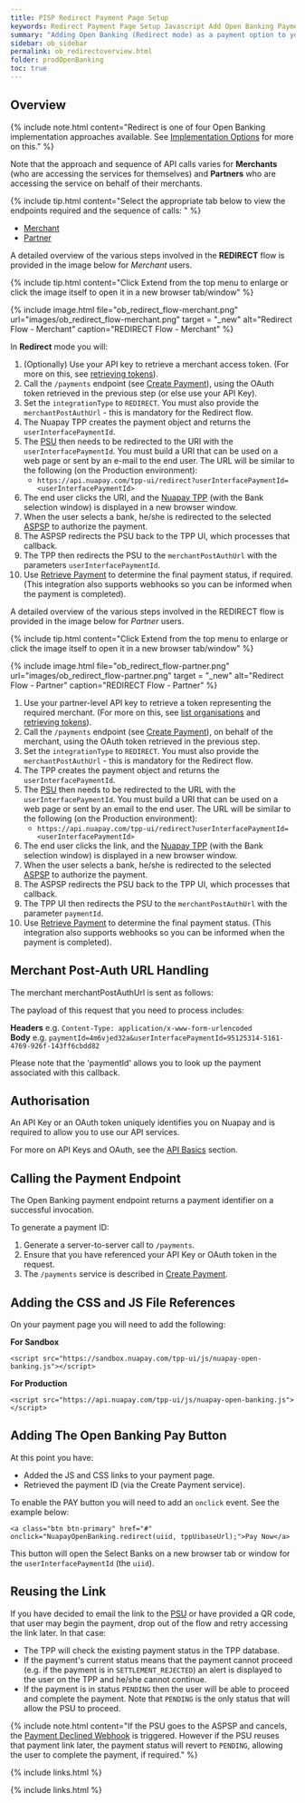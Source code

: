 ```yaml
---
title: PISP Redirect Payment Page Setup
keywords: Redirect Payment Page Setup Javascript Add Open Banking Payment Page
summary: "Adding Open Banking (Redirect mode) as a payment option to your Payment Page requires a little configuration as outlined below. In Redirect mode you will use the Nuapay user interface for Bank Selection and Confirmation screens, with the screens being launched in a new browser window. Alternatively, you can use this mode if you would like to implement a setup where PSUs are emailed a link to the Bank Selection page or scan a QR code, for example."
sidebar: ob_sidebar
permalink: ob_redirectoverview.html
folder: prodOpenBanking
toc: true
---
```


## Overview

{% include note.html content="Redirect is one of four Open Banking implementation approaches available. See [Implementation Options](ob_pispimplementation.html) for more on this." %}

Note that the approach and sequence of API calls varies for **Merchants** (who are accessing the services for themselves) and **Partners** who are accessing the service on behalf of their merchants.

{% include tip.html content="Select the appropriate tab below to view the endpoints required and the sequence of calls:
" %}


<ul id="profileTabs" class="nav nav-tabs">
    <li class="active"><a href="#profile" data-toggle="tab">Merchant</a></li>
    <li><a href="#about" data-toggle="tab">Partner</a></li>

</ul>
  <div class="tab-content">
<div role="tabpanel" class="tab-pane active" id="profile">

<!--Merchant -->

A detailed overview of the various steps involved in the <strong>REDIRECT</strong> flow is provided in the image below for <em>Merchant</em> users.

{% include tip.html content="Click Extend from the top menu to enlarge or click the image itself to open it in a new browser tab/window" %}

{% include image.html file="ob_redirect_flow-merchant.png" url="images/ob_redirect_flow-merchant.png" target = "_new" alt="Redirect Flow - Merchant" caption="REDIRECT Flow - Merchant" %}

In <strong>Redirect</strong> mode you will:

<ol>
  <li>(Optionally) Use your API key to retrieve a merchant access token. (For more on this, see <a href="ob_partnerintegration.html#api-details---post-tokens">retrieving tokens</a>).</li>
  <li>Call the <code>/payments</code> endpoint (see <a href="ob_createpayment.html">Create Payment</a>), using the OAuth token retrieved in the previous step (or else use your API Key).</li>
  <li>Set the <code>integrationType</code> to <code>REDIRECT</code>. You must also provide the <code>merchantPostAuthUrl</code> - this is mandatory for the Redirect flow.</li>
  <li>The Nuapay TPP creates the payment object and returns the <code>userInterfacePaymentId</code>.</li>
  <li>The <a href="#" data-toggle="tooltip" data-original-title="{{site.data.glossary.psu}}">PSU</a> then needs to be redirected to the URI with the <code>userInterfacePaymentId</code>. You must build a URI that can be used on a web page or sent by an e-mail to the end user. The URL will be similar to the following (on the Production environment):
    <ul>
      <li><code>https://api.nuapay.com/tpp-ui/redirect?userInterfacePaymentId=&lt;userInterfacePaymentId&gt;</code></li>
    </ul>
  </li>
  <li>The end user clicks the URI, and the <a href="#" data-toggle="tooltip" data-original-title="{{site.data.glossary.nupay_tpp}}">Nuapay TPP</a> (with the Bank selection window) is displayed in a new browser window.</li>
  <li>When the user selects a bank, he/she is redirected to the selected <a href="#" data-toggle="tooltip" data-original-title="{{site.data.glossary.aspsp}}">ASPSP</a> to authorize the payment.</li>
  <li>The ASPSP redirects the PSU back to the TPP UI, which processes that callback.</li>
  <li>The TPP then redirects the PSU to the <code>merchantPostAuthUrl</code> with the parameters <code>userInterfacePaymentId</code>.</li>
  <li>Use <a href="ob_retrievepayment.html">Retrieve Payment</a> to determine the final payment status, if required. (This integration also supports webhooks so you can be informed when the payment is completed).</li>
</ol>

</div>

<div role="tabpanel" class="tab-pane" id="about">

<!--Partner.-->

A detailed overview of the various steps involved in the REDIRECT flow is provided in the image below for <em>Partner</em> users.

{% include tip.html content="Click Extend from the top menu to enlarge or click the image itself to open it in a new browser tab/window" %}


{% include image.html file="ob_redirect_flow-partner.png" url="images/ob_redirect_flow-partner.png" target = "_new" alt="Redirect Flow - Partner" caption="REDIRECT Flow - Partner" %}


<ol>
  <li>Use your partner-level API key to retrieve a token representing the required merchant. (For more on this, see <a href="tok_listorgs.html">list organisations</a> and <a href="tok_reqtokorg.html">retrieving tokens</a>).</li>
  <li>Call the <code>/payments</code> endpoint (see <a href="ob_createpayment.html">Create Payment</a>), on behalf of the merchant, using the OAuth token retrieved in the previous step.</li>
  <li>Set the <code>integrationType</code> to <code>REDIRECT</code>. You must also provide the <code>merchantPostAuthUrl</code> - this is mandatory for the Redirect flow.</li>
  <li>The TPP creates the payment object and returns the <code>userInterfacePaymentId</code>.</li>
  <li>The <a href="#" data-toggle="tooltip" data-original-title="{{site.data.glossary.psu}}">PSU</a> then needs to be redirected to the URL with the <code>userInterfacePaymentId</code>. You must build a URI that can be used on a web page or sent by an email to the end user. The URL will be similar to the following (on the Production environment):
    <ul>
      <li><code>https://api.nuapay.com/tpp-ui/redirect?userInterfacePaymentId=&lt;userInterfacePaymentId&gt;</code></li>
    </ul>
  </li>
  <li>The end user clicks the link, and the <a href="#" data-toggle="tooltip" data-original-title="{{site.data.glossary.nupay_tpp}}">Nuapay TPP</a> (with the Bank selection window) is displayed in a new browser window.</li>
  <li>When the user selects a bank, he/she is redirected to the selected <a href="#" data-toggle="tooltip" data-original-title="{{site.data.glossary.aspsp}}">ASPSP</a> to authorize the payment.</li>
  <li>The ASPSP redirects the PSU back to the TPP UI, which processes that callback.</li>
  <li>The TPP UI then redirects the PSU to the <code>merchantPostAuthUrl</code> with the parameter <code>paymentId</code>.</li>
  <li>Use <a href="ob_retrievepayment.html">Retrieve Payment</a> to determine the final payment status. (This integration also supports webhooks so you can be informed when the payment is completed).</li>
</ol>



</div>
</div>

## Merchant Post-Auth URL Handling
The merchant merchantPostAuthUrl is sent as follows:

The payload of this request that you need to process includes:

**Headers** e.g. `Content-Type: application/x-www-form-urlencoded`
<br/>
**Body** e.g. `paymentId=4m6vjed32a&userInterfacePaymentId=95125314-5161-4769-926f-143ff6cbdd82`

Please note that the 'paymentId' allows you to look up the payment associated with this callback.


## Authorisation

An API Key or an OAuth token uniquely identifies you on Nuapay and is required to allow you to use our API services.

For more on API Keys and OAuth, see the <a href="ob_generalrules.html">API Basics</a> section.


## Calling the Payment Endpoint

The Open Banking payment endpoint returns a payment identifier on a successful invocation.

To generate a payment ID:

1. Generate a server-to-server call to `/payments`.
1. Ensure that you have referenced your API Key or OAuth token in the request.
1. The ``/payments`` service is described in <a href="ob_createpayment.html">Create Payment</a>.


## Adding the CSS and JS File References

On your payment page you will need to add the following:

**For Sandbox**

````
<script src="https://sandbox.nuapay.com/tpp-ui/js/nuapay-open-banking.js"></script>
````

**For Production**

````
<script src="https://api.nuapay.com/tpp-ui/js/nuapay-open-banking.js"></script>
````

## Adding The Open Banking Pay Button

At this point you have:

* Added the JS and CSS links to your payment page.
* Retrieved the payment ID (via the Create Payment service).

To enable the <span class="label label-info">PAY</span> button you will need to add an ``onclick`` event. See the example below:

````
<a class="btn btn-primary" href="#" onclick="NuapayOpenBanking.redirect(uiid, tppUibaseUrl);">Pay Now</a>

````

This button will open the Select Banks on a new browser tab or window for the `userInterfacePaymentId` (the `uiid`).

## Reusing the Link

If you have decided to email the link to the <a href="#" data-toggle="tooltip" data-original-title="{{site.data.glossary.psu}}">PSU</a> or have provided a QR code, that user may begin the payment, drop out of the flow and retry accessing the link later. In that case:

* The TPP will check the existing payment status in the TPP database.
* If the payment's current status means that the payment cannot proceed (e.g. if the payment is in `SETTLEMENT_REJECTED`) an alert is displayed to the user on the TPP and he/she cannot continue.
* If the payment is in status `PENDING` then the user will be able to proceed and complete the payment. Note that `PENDING` is the only status that will allow the PSU to proceed.

{% include note.html content="If the PSU goes to the ASPSP and cancels, the [Payment Declined Webhook](ob_whpaymentdecl.html) is triggered. However if the PSU reuses that payment link later, the payment status will revert to `PENDING`, allowing the user to complete the payment, if required." %}







{% include links.html %}





{% include links.html %}
